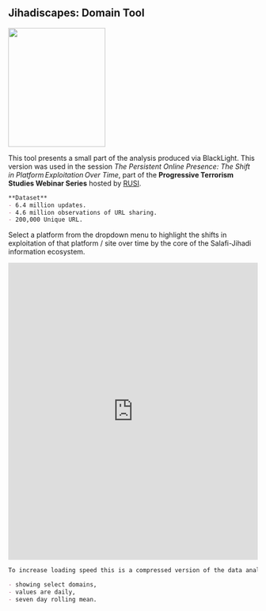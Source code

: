 
## Jihadiscapes: Domain Tool

<img src="http://jihadiscapes.github.io/Domain_Tool/HC_square1.jpg"  width="196" height="240">

This tool presents a small part of the analysis produced via BlackLight.
This version was used in the session _The Persistent Online Presence: The Shift in Platform Exploitation Over Time_, part of the **Progressive Terrorism Studies Webinar Series** hosted by [RUSI](http://rusi.org). 

```markdown
**Dataset**
- 6.4 million updates.
- 4.6 million observations of URL sharing.
- 200,000 Unique URL. 
```
Select a platform from the dropdown menu to highlight the shifts in exploitation of that platform / site over time by the core of the Salafi-Jihadi information ecosystem.

<iframe width="100%" height="600" frameborder="0" scrolling="no" src="https://jihadiscapes.github.io/Domain_tool/Dom_plot_drop3.html "> 
</iframe>

```markdown
To increase loading speed this is a compressed version of the data analysis;

- showing select domains,
- values are daily,
- seven day rolling mean.
```



